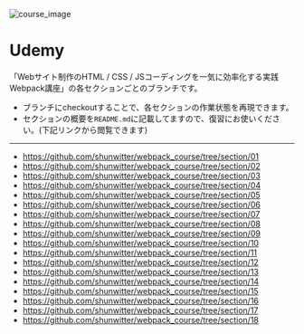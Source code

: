 ![course_image](https://user-images.githubusercontent.com/3123900/76773817-6d2c9a00-67e6-11ea-8ffd-56b13628705c.png)

# Udemy

「Webサイト制作のHTML / CSS / JSコーディングを一気に効率化する実践Webpack講座」の各セクションごとのブランチです。

- ブランチにcheckoutすることで、各セクションの作業状態を再現できます。
- セクションの概要を`README.md`に記載してますので、復習にお使いください。(下記リンクから閲覧できます)

-----------------------------------

- https://github.com/shunwitter/webpack_course/tree/section/01
- https://github.com/shunwitter/webpack_course/tree/section/02
- https://github.com/shunwitter/webpack_course/tree/section/03
- https://github.com/shunwitter/webpack_course/tree/section/04
- https://github.com/shunwitter/webpack_course/tree/section/05
- https://github.com/shunwitter/webpack_course/tree/section/06
- https://github.com/shunwitter/webpack_course/tree/section/07
- https://github.com/shunwitter/webpack_course/tree/section/08
- https://github.com/shunwitter/webpack_course/tree/section/09
- https://github.com/shunwitter/webpack_course/tree/section/10
- https://github.com/shunwitter/webpack_course/tree/section/11
- https://github.com/shunwitter/webpack_course/tree/section/12
- https://github.com/shunwitter/webpack_course/tree/section/13
- https://github.com/shunwitter/webpack_course/tree/section/14
- https://github.com/shunwitter/webpack_course/tree/section/15
- https://github.com/shunwitter/webpack_course/tree/section/16
- https://github.com/shunwitter/webpack_course/tree/section/17
- https://github.com/shunwitter/webpack_course/tree/section/18
